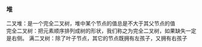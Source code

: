### 堆

二叉堆：是一个完全二叉树，堆中某个节点的值总是不大于其父节点的值  
完全二叉树：把元素顺序排列成树的形状，我们称之为完全二叉树，如果缺失一定是右侧。
满二叉树：除了叶子节点，其它的节点既拥有左孩子，又拥有右孩子